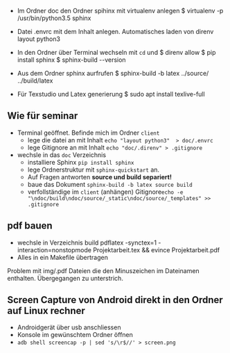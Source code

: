 - Im Ordner doc den Ordner spihinx mit virtualenv anlegen
$ virtualenv -p /usr/bin/python3.5 sphinx

- Datei .envrc mit dem Inhalt anlegen. Automatisches laden von direnv
layout python3

- In den Ordner über Terminal wechseln mit `cd` und
$ direnv allow
$ pip install sphinx
$ sphinx-build --version

- Aus dem Ordner sphinx aurfrufen
$ sphinx-build -b latex ../source/ ../build/latex

- Für Texstudio und Latex generierung
$ sudo apt install texlive-full


## Wie für seminar
- Terminal geöffnet. Befinde mich im Ordner `client`
	- lege die datei an mit Inhalt `echo "layout python3"  > doc/.envrc`
	- lege Gitignore an mit Inhalt `echo "doc/.direnv" > .gitignore`
- wechsle in das `doc` Verzeichnis
	- installiere Sphinx `pip install sphinx`
	- lege Ordnerstruktur mit `sphinx-quickstart` an.
	- Auf Fragen antworten **source und build separiert!**
	- baue das Dokument `sphinx-build -b latex source build`
	- verfollständige im `client` (anhängen) Gitignore`echo -e "\ndoc/build\ndoc/source/_static\ndoc/source/_templates" >> .gitignore`

## pdf bauen
- wechsle in Verzeichnis build
	pdflatex -synctex=1 -interaction=nonstopmode Projektarbeit.tex && evince Projektarbeit.pdf
- Alles in ein Makefile übertragen

Problem mit img/.pdf Dateien die den Minuszeichen im Dateinamen enthalten. Übergegangen zu unterstrich.

## Screen Capture von Android direkt in den Ordner auf Linux rechner

- Androidgerät über usb anschliessen
- Konsole im gewünschtem Ordner öffnen
- `adb shell screencap -p | sed 's/\r$//' > screen.png`
